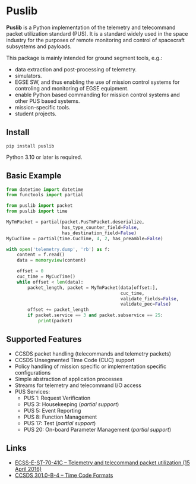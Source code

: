 # Puslib

**Puslib** is a Python implementation of the telemetry and telecommand packet utilization standard (PUS). It is a standard widely used in the space industry for the purposes of remote monitoring and control of spacecraft subsystems and payloads.

This package is mainly intended for ground segment tools, e.g.:

* data extraction and post-processing of telemetry.
* simulators.
* EGSE SW, and thus enabling the use of mission control systems for controling and monitoring of EGSE equipment.
* enable Python based commanding for mission control systems and other PUS based systems.
* mission-specific tools.
* student projects.

## Install

```Shell
pip install puslib
```

Python 3.10 or later is required.

## Basic Example

```Python
from datetime import datetime
from functools import partial

from puslib import packet
from puslib import time

MyTmPacket = partial(packet.PusTmPacket.deserialize,
                     has_type_counter_field=False,
                     has_destination_field=False)
MyCucTime = partial(time.CucTime, 4, 2, has_preamble=False)

with open('telemetry.dump', 'rb') as f:
    content = f.read()
    data = memoryview(content)

    offset = 0
    cuc_time = MyCucTime()
    while offset < len(data):
        packet_length, packet = MyTmPacket(data[offset:],
                                           cuc_time,
                                           validate_fields=False,
                                           validate_pec=False)
        offset += packet_length
        if packet.service == 3 and packet.subservice == 25:
            print(packet)
```

## Supported Features

* CCSDS packet handling (telecommands and telemetry packets)
* CCSDS Unsegmented Time Code (CUC) support
* Policy handling of mission specific or implementation specific configurations
* Simple abstraction of application processes
* Streams for telemetry and telecommand I/O access
* PUS Services:
  * PUS 1: Request Verification
  * PUS 3: Housekeeping (*partial support*)
  * PUS 5: Event Reporting
  * PUS 8: Function Management
  * PUS 17: Test (*partial support*)
  * PUS 20: On-board Parameter Management (*partial support*)

## Links

* [ECSS-E-ST-70-41C – Telemetry and telecommand packet utilization (15 April 2016)](https://ecss.nl/standard/ecss-e-st-70-41c-space-engineering-telemetry-and-telecommand-packet-utilization-15-april-2016/)
* [CCSDS 301.0-B-4 – Time Code Formats](https://public.ccsds.org/Pubs/301x0b4e1.pdf)
